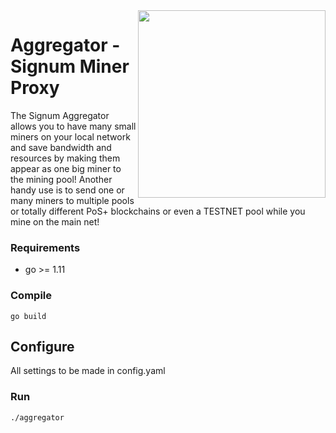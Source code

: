 <img align="right" src="https://i.imgur.com/6Jjtpy3.png" height="300">

# Aggregator - Signum Miner Proxy

The Signum Aggregator allows you to have many small miners on your local network and save bandwidth and resources by making them appear as one big miner to the mining pool!    Another handy use is to send one or many miners to multiple pools or totally different PoS+ blockchains or even a TESTNET pool while you mine on the main net!

### Requirements
- go >= 1.11

### Compile

``` shell
go build
```

## Configure

All settings to be made in config.yaml

### Run

``` shell
./aggregator
```
